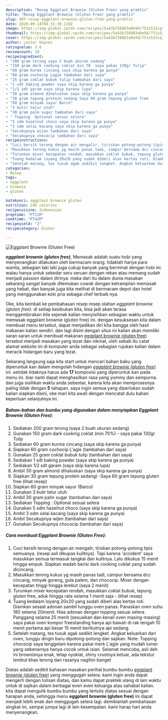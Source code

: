 ```yaml
---
description: "Resep Eggplant Brownie (Gluten Free) yang praktis"
title: "Resep Eggplant Brownie (Gluten Free) yang praktis"
slug: 907-resep-eggplant-brownie-gluten-free-yang-praktis
date: 2020-09-14T04:31:39.118Z
image: https://img-global.cpcdn.com/recipes/5a43b758883a0e9d/751x532cq70/eggplant-brownie-gluten-free-foto-resep-utama.jpg
thumbnail: https://img-global.cpcdn.com/recipes/5a43b758883a0e9d/751x532cq70/eggplant-brownie-gluten-free-foto-resep-utama.jpg
cover: https://img-global.cpcdn.com/recipes/5a43b758883a0e9d/751x532cq70/eggplant-brownie-gluten-free-foto-resep-utama.jpg
author: Lester Haynes
ratingvalue: 3.6
reviewcount: 10
recipeingredient:
- "200 gram terong saya 2 buah ukuran sedang"
- "150 gram dark cooking coklat min 70  saya pakai 130gr Tulip"
- "60 gram kurma cincang saya skip karena ga punya"
- "60 gram cochocip Lagie tambahan dari saya"
- "25 gram coklat bubuk tulip tambahan dari saya"
- "1 sdt baking powder saya skip karena ga punya"
- "1/2 sdt garam saya skip karena lupa"
- "30 gram almond dihaluskan saya skip karena ga punya"
- "30 gram tepung protein sedang Saya 60 gram tepung gluten free           lihat resep"
- "60 gram minyak sayur Barco"
- "3 butir telur utuh"
- "30 gram palm sugar tambahan dari saya"
- " Topping  Optional sesuai selera"
- "5 sdm hazelnut choco saya skip karena ga punya"
- "3 sdm selai kacang saya skip karena ga punya"
- "Secukupnya wijen tambahan dari saya"
- "Secukupnya chococip tambahan dari saya"
recipeinstructions:
- "Cuci bersih terong dengan air mengalir, tiriskan potong-potong tipis semuanya. (resep asli dikupas kulitnya). Tapi karena &#39;accident&#39; saya masukkan semua termasuk tangkai dan kulitnya. Lalu dikukus 15 menit hingga empuk. Siapkan wadah berisi dark cooking coklat yang sudah dicincang."
- "Masukkan terong kukus yg masih panas tadi, campur bersama dcc cincang, minyak goreng, gula palem, dan chococip. Mixer dengan kecepatan tinggi hingga lembut (saya 2 menit)"
- "Turunkan mixer kecepatan rendah, masukkan coklat bubuk, tepung gluten free, aduk hingga rata selama 1 menit saja           (lihat resep)"
- "Tuang kedalam loyang 20x20 yang sudah diberi alas kertas roti. Diamkan sesaat adonan sambil tunggu oven panas. Panaskan oven suhu 180 selama 20menit. Hias adonan dengan topping sesuai selera. Panggang selama 25 menit (sesuaikan dan kenali oven masing-masing) saya pakai oven kompor freestanding hanya api bawah di rak tengah 10 menit pertama api besar 15 menit berikutnya api sedang."
- "Setelah matang, tes tusuk agak sedikit lengket. Angkat keluarkan dari oven, tunggu dingin baru dipotong-potong dan sajikan. Note: Topping chococip saya tenggelam karena pakai merk L&#39;agie yang mudah lumer yang sebenarnya hanya cocok untuk isian. Selamat mencoba, asli deh ini brownisnya enak, tetap nyoklat, shiny crustnya keluar, ada tekstur lembut khas terong dan rasanya nagihin banget"
categories:
- Resep
tags:
- eggplant
- brownie
- gluten

katakunci: eggplant brownie gluten 
nutrition: 246 calories
recipecuisine: Indonesian
preptime: "PT11M"
cooktime: "PT42M"
recipeyield: "2"
recipecategory: Dinner

---
```



![Eggplant Brownie (Gluten Free)](https://img-global.cpcdn.com/recipes/5a43b758883a0e9d/751x532cq70/eggplant-brownie-gluten-free-foto-resep-utama.jpg)

<b><i>eggplant brownie (gluten free)</i></b>, Memasak adalah suatu hobi yang menyenangkan dilakukan oleh bermacam orang. tidaklah hanya para wanita, sebagian laki laki juga cukup banyak yang berminat dengan hobi ini. walau hanya untuk sekedar seru seruan dengan rekan atau memang sudah menjadi passion dalam dirinya. maka dari itu dalam dunia masakan sekarang sangat banyak ditemukan cowok dengan ketrampilan memasak yang hebat, dan banyak juga kita melihat di bermacam depot dan hotel yang menggunakan koki pria sebagai chef terbaik nya.

Oke, kita kembali ke pembahasan resep resep olahan <i>eggplant brownie (gluten free)</i>. di setiap kesibukan kita, bisa jadi akan terasa menggembirakan bila sejenak kalian menyisihkan sebagian waktu untuk memasak eggplant brownie (gluten free) ini. dengan kesuksesan kita dalam membuat menu tersebut, dapat menjadikan diri kita bangga oleh hasil makanan kalian sendiri. dan lagi disini dengan situs ini kalian akan memiliki saran saran untuk membuat makanan <u>eggplant brownie (gluten free)</u> tersebut menjadi masakan yang lezat dan nikmat, oleh sebab itu catat alamat website ini di komputer anda sebagai sebagian rujukan kalian dalam meracik hidangan baru yang lezat.




Sekarang langsung saja kita start untuk mencari bahan baku yang diperuntuk kan dalam mengolah hidangan <u><i>eggplant brownie (gluten free)</i></u> ini. setidak tidaknya harus ada <b>17</b> komposisi yang diperuntuk kan pada menu ini. biar nanti dapat menghasilkan rasa yang yummy dan sempurna. dan juga sisihkan waktu anda sebentar, karena kita akan memprosesnya paling tidak dengan <b>5</b> tahapan. saya ingin semua yang diperlukan sudah kalian siapkan disini, oke mari kita awali dengan mencatat dulu bahan keperluan selanjutnya ini.

<!--inarticleads1-->

##### Bahan-bahan dan bumbu yang digunakan dalam menyiapkan Eggplant Brownie (Gluten Free):

1. Sediakan 200 gram terong (saya 2 buah ukuran sedang)
1. Gunakan 150 gram dark cooking coklat (min 70%) - saya pakai 130gr Tulip
1. Sediakan 60 gram kurma cincang (saya skip karena ga punya)
1. Siapkan 60 gram cochocip L&#39;agie (tambahan dari saya)
1. Gunakan 25 gram coklat bubuk tulip (tambahan dari saya)
1. Sediakan 1 sdt baking powder (saya skip karena ga punya)
1. Sediakan 1/2 sdt garam (saya skip karena lupa)
1. Ambil 30 gram almond dihaluskan (saya skip karena ga punya)
1. Siapkan 30 gram tepung protein sedang) -Saya 60 gram tepung gluten free           (lihat resep)
1. Siapkan 60 gram minyak sayur (Barco)
1. Gunakan 3 butir telur utuh
1. Ambil 30 gram palm sugar (tambahan dari saya)
1. Sediakan  Topping : Optional sesuai selera
1. Gunakan 5 sdm hazelnut choco (saya skip karena ga punya)
1. Ambil 3 sdm selai kacang (saya skip karena ga punya)
1. Ambil Secukupnya wijen (tambahan dari saya)
1. Gunakan Secukupnya chococip (tambahan dari saya)




<!--inarticleads2-->

##### Cara membuat Eggplant Brownie (Gluten Free):

1. Cuci bersih terong dengan air mengalir, tiriskan potong-potong tipis semuanya. (resep asli dikupas kulitnya). Tapi karena &#39;accident&#39; saya masukkan semua termasuk tangkai dan kulitnya. Lalu dikukus 15 menit hingga empuk. Siapkan wadah berisi dark cooking coklat yang sudah dicincang.
1. Masukkan terong kukus yg masih panas tadi, campur bersama dcc cincang, minyak goreng, gula palem, dan chococip. Mixer dengan kecepatan tinggi hingga lembut (saya 2 menit)
1. Turunkan mixer kecepatan rendah, masukkan coklat bubuk, tepung gluten free, aduk hingga rata selama 1 menit saja -           (lihat resep)
1. Tuang kedalam loyang 20x20 yang sudah diberi alas kertas roti. Diamkan sesaat adonan sambil tunggu oven panas. Panaskan oven suhu 180 selama 20menit. Hias adonan dengan topping sesuai selera. Panggang selama 25 menit (sesuaikan dan kenali oven masing-masing) saya pakai oven kompor freestanding hanya api bawah di rak tengah 10 menit pertama api besar 15 menit berikutnya api sedang.
1. Setelah matang, tes tusuk agak sedikit lengket. Angkat keluarkan dari oven, tunggu dingin baru dipotong-potong dan sajikan. Note: Topping chococip saya tenggelam karena pakai merk L&#39;agie yang mudah lumer yang sebenarnya hanya cocok untuk isian. Selamat mencoba, asli deh ini brownisnya enak, tetap nyoklat, shiny crustnya keluar, ada tekstur lembut khas terong dan rasanya nagihin banget




Diatas adalah sedikit bahasan masakan perihal bumbu bumbu <u>eggplant brownie (gluten free)</u> yang menggugah selera. kami ingin anda dapat mengerti dengan tulisan diatas, dan kamu dapat praktek ulang di lain waktu untuk di sajikan dalam berbagai even even keluarga atau sahabat kalian. kita dapat mengulik bumbu bumbu yang tertulis diatas sesuai dengan harapan anda, sehingga menu <b>eggplant brownie (gluten free)</b> ini dapat menjadi lebih enak dan menggugah selera lagi. demikianlah pembahasan singkat ini, sampai jumpa lagi di lain kesempatan. kami harap hari anda menyenangkan.

